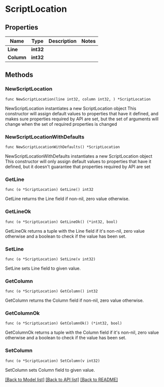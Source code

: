 # ScriptLocation

## Properties

Name | Type | Description | Notes
------------ | ------------- | ------------- | -------------
**Line** | **int32** |  | 
**Column** | **int32** |  | 

## Methods

### NewScriptLocation

`func NewScriptLocation(line int32, column int32, ) *ScriptLocation`

NewScriptLocation instantiates a new ScriptLocation object
This constructor will assign default values to properties that have it defined,
and makes sure properties required by API are set, but the set of arguments
will change when the set of required properties is changed

### NewScriptLocationWithDefaults

`func NewScriptLocationWithDefaults() *ScriptLocation`

NewScriptLocationWithDefaults instantiates a new ScriptLocation object
This constructor will only assign default values to properties that have it defined,
but it doesn't guarantee that properties required by API are set

### GetLine

`func (o *ScriptLocation) GetLine() int32`

GetLine returns the Line field if non-nil, zero value otherwise.

### GetLineOk

`func (o *ScriptLocation) GetLineOk() (*int32, bool)`

GetLineOk returns a tuple with the Line field if it's non-nil, zero value otherwise
and a boolean to check if the value has been set.

### SetLine

`func (o *ScriptLocation) SetLine(v int32)`

SetLine sets Line field to given value.


### GetColumn

`func (o *ScriptLocation) GetColumn() int32`

GetColumn returns the Column field if non-nil, zero value otherwise.

### GetColumnOk

`func (o *ScriptLocation) GetColumnOk() (*int32, bool)`

GetColumnOk returns a tuple with the Column field if it's non-nil, zero value otherwise
and a boolean to check if the value has been set.

### SetColumn

`func (o *ScriptLocation) SetColumn(v int32)`

SetColumn sets Column field to given value.



[[Back to Model list]](../README.md#documentation-for-models) [[Back to API list]](../README.md#documentation-for-api-endpoints) [[Back to README]](../README.md)


